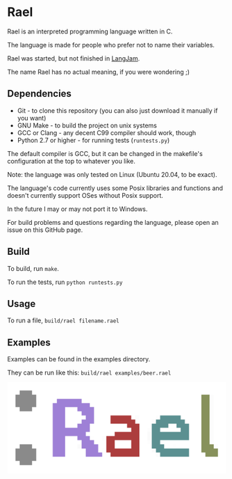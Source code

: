 # Rael
Rael is an interpreted programming language written in C.

The language is made for people who prefer not to name their variables.

Rael was started, but not finished in [LangJam](https://github.com/langjam/jam0001).

The name Rael has no actual meaning, if you were wondering ;)

## Dependencies
* Git - to clone this repository (you can also just download it manually if you want)
* GNU Make - to build the project on unix systems
* GCC or Clang - any decent C99 compiler should work, though
* Python 2.7 or higher - for running tests (`runtests.py`)

The default compiler is GCC, but it can be changed in the makefile's configuration
at the top to whatever you like.

Note: the language was only tested on Linux (Ubuntu 20.04, to be exact).

The language's code currently uses some Posix libraries and functions and doesn't currently support OSes without Posix support.

In the future I may or may not port it to Windows.

For build problems and questions regarding the language, please open an issue on this GitHub page.

## Build
To build, run `make`.

To run the tests, run `python runtests.py`

## Usage
To run a file, `build/rael filename.rael`

## Examples
Examples can be found in the examples directory.

They can be run like this: `build/rael examples/beer.rael`

![The Rael programming language logo|400x400](rael_logo.png)
